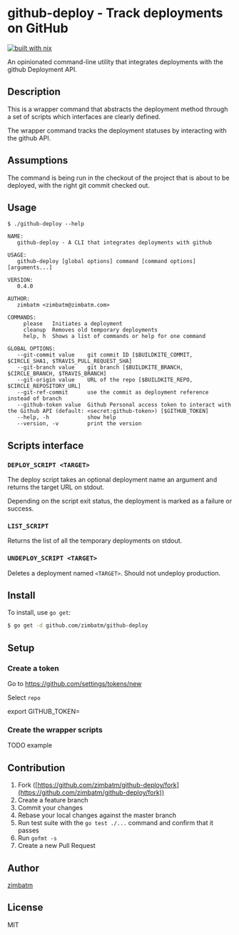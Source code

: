 # github-deploy - Track deployments on GitHub

[![built with nix](https://builtwithnix.org/badge.svg)](https://builtwithnix.org)

An opinionated command-line utility that integrates deployments with the github Deployment API.

## Description

This is a wrapper command that abstracts the deployment method through a set of scripts which interfaces are clearly defined.

The wrapper command tracks the deployment statuses by interacting with the github API.

## Assumptions

The command is being run in the checkout of the project that is about to be deployed, with the right
git commit checked out.

## Usage

`$ ./github-deploy --help`
```
NAME:
   github-deploy - A CLI that integrates deployments with github

USAGE:
   github-deploy [global options] command [command options] [arguments...]

VERSION:
   0.4.0

AUTHOR:
   zimbatm <zimbatm@zimbatm.com>

COMMANDS:
     please   Initiates a deployment
     cleanup  Removes old temporary deployments
     help, h  Shows a list of commands or help for one command

GLOBAL OPTIONS:
   --git-commit value    git commit ID [$BUILDKITE_COMMIT, $CIRCLE_SHA1, $TRAVIS_PULL_REQUEST_SHA]
   --git-branch value    git branch [$BUILDKITE_BRANCH, $CIRCLE_BRANCH, $TRAVIS_BRANCH]
   --git-origin value    URL of the repo [$BUILDKITE_REPO, $CIRCLE_REPOSITORY_URL]
   --git-ref-commit      use the commit as deployment reference instead of branch
   --github-token value  Github Personal access token to interact with the Github API (default: <secret:github-token>) [$GITHUB_TOKEN]
   --help, -h            show help
   --version, -v         print the version
```
## Scripts interface

### `DEPLOY_SCRIPT <TARGET>`

The deploy script takes an optional deployment name an argument and returns the target URL on stdout.

Depending on the script exit status, the deployment is marked as a failure or success.

### `LIST_SCRIPT`

Returns the list of all the temporary deployments on stdout.

### `UNDEPLOY_SCRIPT <TARGET>`

Deletes a deployment named `<TARGET>`. Should not undeploy production.

## Install

To install, use `go get`:

```bash
$ go get -d github.com/zimbatm/github-deploy
```

## Setup

### Create a token

Go to https://github.com/settings/tokens/new

Select `repo`

export GITHUB_TOKEN=<new-token>

### Create the wrapper scripts

TODO example

## Contribution

1. Fork ([https://github.com/zimbatm/github-deploy/fork](https://github.com/zimbatm/github-deploy/fork))
1. Create a feature branch
1. Commit your changes
1. Rebase your local changes against the master branch
1. Run test suite with the `go test ./...` command and confirm that it passes
1. Run `gofmt -s`
1. Create a new Pull Request

## Author

[zimbatm](https://github.com/zimbatm)

## License

MIT
